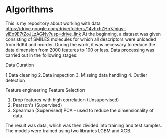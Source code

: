 # Algorithms
This is my repository about working with data 
https://drive.google.com/drive/folders/14vhxhZHn7Jnjqs-ylEo9E7tZoJLzAGNv?usp=drive_link
At the beginning, a dataset was given consisting of SMILES molecules for which all descriptors were unloaded from RdKit and morder. During the work, it was necessary to reduce the data dimension from 2000 features to 100 or less. Data processing was carried out in the following stages:

Data Curation

1.Data cleaning
2.Data inspection
3. Missing data handling
4. Outlier detection

Feature engineering
Feature Selection
1. Drop features with high correlation (Unsupervised)
2. Pearson's (Supervised)
3. Spearman (Supervised)
PCA – used to reduce the dimensionality of data.

The result was data, which was then divided into training and test samples. The models were trained using two libraries LGBM and XGB.
